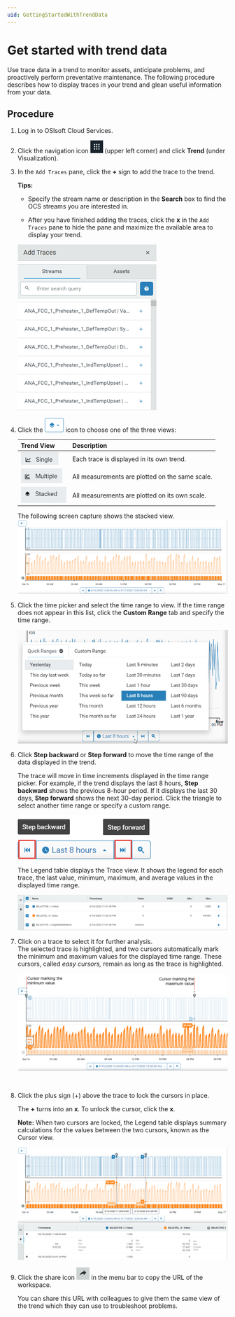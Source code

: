 ```yaml
---
uid: GettingStartedWithTrendData
---
```


# Get started with trend data

Use trace data in a trend to monitor assets, anticipate problems, and proactively perform preventative maintenance. The following procedure describes how to display traces in your trend and glean useful information from your data.

## Procedure

1. Log in to OSIsoft Cloud Services.

1. Click the navigation icon ![](images/icon_navigation_bigger.png) (upper left corner) and click **Trend** (under Visualization). 
   
1. In the `Add Traces` pane, click the **+** sign to add the trace to the trend. 

   **Tips:**

   - Specify the stream name or description in the **Search** box to find the OCS streams you are interested in.

   - After you have finished adding the traces, click the **x** in the `Add Traces` pane to hide the pane and maximize the available area to display your trend.

    ![Search blade](images/Search_blade_75.png)
   
1. Click the ![Trend views icon](images/trend-views-icon.png) icon to choose one of the three views:

   | Trend View                               | Description                                     |
   | ---------------------------------------- | ----------------------------------------------- |
   | ![Single mode](images/Single_mode.png)   | Each trace is displayed in its own trend.       |
   | ![](images/Multiple_mode.png)            | All measurements are plotted on the same scale. |
   | ![Stacked mode](images/Stacked_mode.png) | All measurements are plotted on its own scale.  |
   
    The following screen capture shows the stacked view.
    ![Trend dislaying traces in stacked view](images/Traces_stacked_view.png)
   
1. Click the time picker and select the time range to view. If the time range does not appear in this list, click the **Custom Range** tab and specify the time range.

    ![Time picker](images/Time-picker.png)

1. Click **Step backward** or **Step forward** to move the time range of the data displayed in the trend.

   The trace will move in time increments displayed in the time range picker. For example, if the trend displays the last 8 hours, **Step backward** shows the previous 8-hour period. If it displays the last 30 days, **Step forward** shows the next 30-day period. Click the triangle to select another time range or specify a custom range.

   ![Step back and step forward](images/Step_back_forward.png)

   The Legend table displays the Trace view. It shows the legend for each trace, the last value, minimum, maximum, and average values in the displayed time range.

    ![Legend Table](images/Legend_Table.png)

1. Click on a trace to select it for further analysis.<br>The selected trace is highlighted, and two cursors automatically mark the minimum and maximum values for the displayed time range. These cursors, called *easy cursors,* remain as long as the trace is highlighted.

    ![Maximum and minimum cursors](images/Max_min_cursors.png)
<br>

8. Click the plus sign (+) above the trace to lock the cursors in place.
    
    The **+** turns into an **x**.  To unlock the cursor, click the **x**.

    **Note:** When two cursors are locked, the Legend table displays summary calculations for the values between the two cursors, known as the Cursor view.

    ![Cursor_view](images/Cursor_view.png)

1. Click the share icon ![share trend session icon](images/share-icon.png) in the menu bar to copy the URL of the workspace. 

    You can share this URL with colleagues to give them the same view of the trend which they can use to troubleshoot problems.
